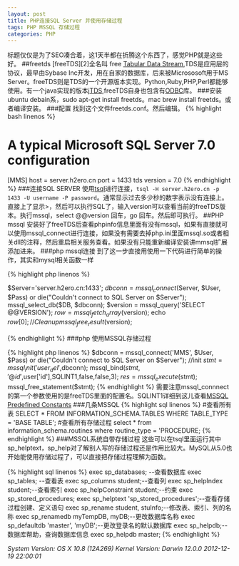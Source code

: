 ```yaml
---
layout: post
title: PHP连接SQL Server 并使用存储过程
tags: PHP MSSQL 存储过程 
categories: PHP
---
```

标题仅仅是为了SEO凑合着，这1天半都在折腾这个东西了，感觉PHP就是这些好。
##freetds
[freeTDS][2]全名叫 free [Tabular Data Stream][1],TDS是应用层的协议，最早由Sybase Inc开发，用在自家的数据库，后来被Micrososoft用于MS Server。freeTDS则是TDS的一个开源版本实现。Python,Ruby,PHP,Perl都能够使用。有一个java实现的版本[jTDS][3],freeTDS自身也包含有[ODBC][4]库。
###安装
ubuntu debain系，sudo apt-get install freetds。mac brew install freetds。或者编译安装。
###配置
找到这个文件freetds.conf。然后编辑。
{% highlight bash linenos %}
# A typical Microsoft SQL Server 7.0 configuration      
[MMS]
host = server.h2ero.cn
port = 1433
tds version = 7.0
{% endhighlight %}
###连接SQL SERVER
使用[tsql][5]进行连接，`tsql -H server.h2ero.cn -p 1433 -U username -P password`。通常显示过去多少秒的数字表示没有连接上。直接上了显示>，然后可以执行SQL了，输入version可以查看当前的freeTDS版本。执行mssql，select @@version 回车，go 回车。然后即可执行。
##PHP mssql
安装好了freeTDS后查看phpinfo信息里面有没有mssql，如果有直接就可以使用mssql_connect进行连接，如果没有需要去掉php.ini里面mssql.so或者相关dll的注释，然后重启相关服务查看。如果没有只能重新编译安装讲mmsql扩展添加进来。
###php mssql连接
到了这一步直接用使用一下代码进行简单的操作，其实和mysql相关函数一样

{% highlight php linenos %}

$Server='server.h2ero.cn:1433';
$dbconn = mssql_connect($Server, $User, $Pass) or die("Couldn't connect to SQL Server on $Server");
mssql_select_db($DB, $dbconn);
$version = mssql_query('SELECT @@VERSION');
$row = mssql_fetch_array($version);
echo $row[0];
// Clean up
mssql_free_result($version);

{% endhighlight %}
###php 使用MSSQL存储过程

{% highlight php linenos %}
$dbconn = mssql_connect('MMS', $User, $Pass) or die("Couldn't connect to SQL Server on $Server");
//init
$stmt=mssql_init('user_del',$dbconn);
mssql_bind($stmt,'@id',$user['id'],SQLINT1,false,false,3);
$res=mssql_execute($stmt);
mssql_free_statement($stmt);
{% endhighlight %}
需要注意mssql_connnect的第一个参数使用的是freeTDS里面的配置名。SQLINT1详细到这儿查看[MSSQL Predefined Constants][6]
###几条MSSQL
{% highlight sql linenos %}
#查看所有表
SELECT * FROM INFORMATION_SCHEMA.TABLES WHERE TABLE_TYPE = 'BASE TABLE';
#查看所有存储过程
select * from information_schema.routines where routine_type = 'PROCEDURE;
{% endhighlight %}
###MSSQL系统自带存储过程
这些可以在tsql里面运行其中sp_helptext，sp_help对了解别人写的存储过程还是作用比较大。MySQL从5.0也开始能使用存储过程了，可以直接把存储过程理解为函数。

{% highlight sql linenos %}
exec sp_databases; --查看数据库
exec sp_tables;        --查看表
exec sp_columns student;--查看列
exec sp_helpIndex student;--查看索引
exec sp_helpConstraint student;--约束
exec sp_stored_procedures;
exec sp_helptext 'sp_stored_procedures';--查看存储过程创建、定义语句
exec sp_rename student, stuInfo;--修改表、索引、列的名称
exec sp_renamedb myTempDB, myDB;--更改数据库名称
exec sp_defaultdb 'master', 'myDB';--更改登录名的默认数据库
exec sp_helpdb;--数据库帮助，查询数据库信息
exec sp_helpdb master;
{% endhighlight %}



[0]:http://blog.benjaminwalters.net/?p=10
[1]:
[2]:http://freetds.schemamania.org/
[3]:http://jtds.sourceforge.net/ "jTDS project"
[4]:http://en.wikipedia.org/wiki/ODBC "ODBC"
[5]:http://linux.die.net/man/1/tsql "tsql"
[6]:http://php.net/manual/en/mssql.constants.php "Predefined Constants"

<i class="os_date">
System Version: OS X 10.8 (12A269) Kernel Version: Darwin 12.0.0
2012-12-19 22:00:01
</i>
